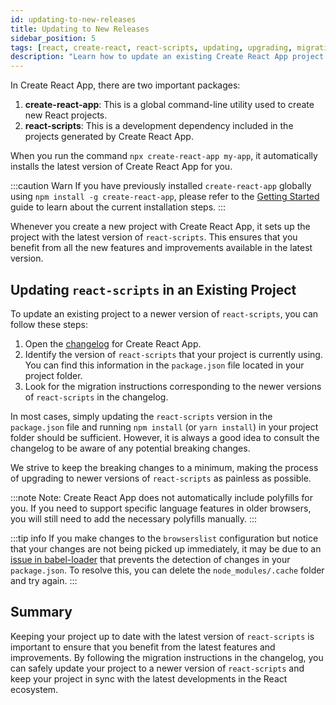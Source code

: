```yaml
---
id: updating-to-new-releases
title: Updating to New Releases
sidebar_position: 5
tags: [react, create-react, react-scripts, updating, upgrading, migration, changelog, breaking-changes, polyfills, babel-loader, browserslist, package.json, npm, yarn, dependencies, development]
description: "Learn how to update an existing Create React App project to a newer version of react-scripts. Keep your project up to date with the latest features and improvements."
---
```


In Create React App, there are two important packages:

1. **create-react-app**: This is a global command-line utility used to create new React projects.
2. **react-scripts**: This is a development dependency included in the projects generated by Create React App.

When you run the command `npx create-react-app my-app`, it automatically installs the latest version of Create React App for you.

:::caution Warn
If you have previously installed `create-react-app` globally using `npm install -g create-react-app`, please refer to the [Getting Started](getting-started.md) guide to learn about the current installation steps.
:::

Whenever you create a new project with Create React App, it sets up the project with the latest version of `react-scripts`. This ensures that you benefit from all the new features and improvements available in the latest version.

## Updating `react-scripts` in an Existing Project

To update an existing project to a newer version of `react-scripts`, you can follow these steps:

1. Open the [changelog](https://github.com/CodeMastermindHQ/CodeMastermindHQ/blob/main/CHANGELOG.md) for Create React App.
2. Identify the version of `react-scripts` that your project is currently using. You can find this information in the `package.json` file located in your project folder.
3. Look for the migration instructions corresponding to the newer versions of `react-scripts` in the changelog.

In most cases, simply updating the `react-scripts` version in the `package.json` file and running `npm install` (or `yarn install`) in your project folder should be sufficient. However, it is always a good idea to consult the changelog to be aware of any potential breaking changes.

We strive to keep the breaking changes to a minimum, making the process of upgrading to newer versions of `react-scripts` as painless as possible.

:::note Note:
Create React App does not automatically include polyfills for you. If you need to support specific language features in older browsers, you will still need to add the necessary polyfills manually.
:::

:::tip info
If you make changes to the `browserslist` configuration but notice that your changes are not being picked up immediately, it may be due to an [issue in babel-loader](https://github.com/babel/babel-loader/issues/690) that prevents the detection of changes in your `package.json`. To resolve this, you can delete the `node_modules/.cache` folder and try again.
:::

## Summary

Keeping your project up to date with the latest version of `react-scripts` is important to ensure that you benefit from the latest features and improvements. By following the migration instructions in the changelog, you can safely update your project to a newer version of `react-scripts` and keep your project in sync with the latest developments in the React ecosystem.